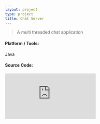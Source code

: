 ```yaml
---
layout: project
type: project
title: Chat Server
---
```


>A multi threaded chat application

<h4 id="unorderedlist">Platform / Tools:</h4>
Java

<div class="blog-title">
<h4>Source Code: <a href="https://github.com/monirulhossainanik/chatServer"><i class="fa fa-github"></i></a>
</h4>
</div>

<div class="embed-responsive embed-responsive-16by9">
  <iframe class="embed-responsive-item" src="https://www.youtube.com/embed/Zr_9HYc8aXk" frameborder="0" allow="accelerometer; autoplay; encrypted-media; gyroscope; picture-in-picture" allowfullscreen></iframe>
</div>
